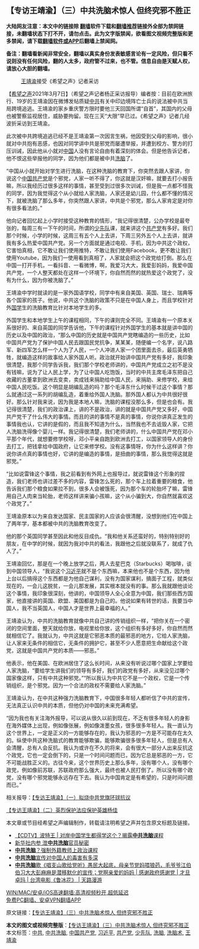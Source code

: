  <h2>【专访王靖渝】（三）中共洗脑术惊人 但终究邪不胜正</h2> <p class="notice"><b>大陆网友注意：本文中的链接除 <a href="https://github.com/bannedbook/fanqiang" >翻墙</a>软件下载和<a href="https://github.com/killgcd/justmysocks/blob/master/README.md">翻墙推荐</a>链接外全部为禁网链接，未翻墙状态下打不开，请勿点击。此为文字版禁闻，欲看图文视频完整版和更多禁闻，请下载<a href="https://github.com/bannedbook/fanqiang">翻墙软件或APP</a>后翻墙上禁闻网。</p><p>备注：翻墙看新闻非常安全，翻墙以真实身份发表敏感言论有一定风险，但只看不说则没有任何风险，翻的人太多，政府管不过来，也不管。信息自由是天赋人权，请放心大胆的翻墙。</b></p>  <div class="entry"> <figure> <p><figcaption><a href="https://www.bannedbook.org/bnews/tag/%e7%8e%8b%e9%9d%96%e6%b8%9d/" class="st_tag internal_tag" rel="tag" title="标签 王靖渝 下的日志">王靖渝</a>接受《希望之声》记者采访</figcaption></figure> <p>【<span class='wp_keywordlink_affiliate'><a href="https://www.soundofhope.org" title="希望之声" target="_blank">希望之声</a></span>2021年3月7日】（希望之声记者杨正采访报导）编者按：目前在欧洲旅行、19岁的王靖渝因在微博发帖质疑<a href="https://www.bannedbook.org/bnews/tag/%e4%b8%ad%e5%85%b1/" class="st_tag internal_tag" rel="tag" title="标签 中共 下的日志">中共</a>有关中印边境阵亡士兵的说法被中共当局跨境追逃。王靖渝的家乡重庆警方限时要他三天回国所谓“自首”，其国内的父母也被警察监视居住，威胁要拘留。现在三天“大限”早已过。《希望之声》记者几经波折采访到王靖渝。</p> <p>此次被中共跨境追逃已经不是王靖渝第一次因言生祸，他因受到父母的影响，很小就对中共抱有恶感，也因对同学讲中共是邪党而屡遭举报，并遭到校方、警方的打压训诫，因此他从小就对<span class='wp_keywordlink_affiliate'><a href="https://www.bannedbook.org/" title="中国" target="_blank">中国</a></span>人没有言论自由有着深刻的体会。但是他告诉记者，他不恨这些举报他的同学，因为他们都是被中共<a href="https://www.bannedbook.org/bnews/tag/%e6%b4%97%e8%84%91/" class="st_tag internal_tag" rel="tag" title="标签 洗脑 下的日志">洗脑</a>了。</p> <p>“中国从小就开始对学生进行洗脑，在这种洗脑的教育下，你突然去跟人家讲，你说这个<a href="https://www.bannedbook.org/bnews/tag/%e4%b8%ad%e5%9b%bd%e5%85%b1%e4%ba%a7%e5%85%9a/" class="st_tag internal_tag" rel="tag" title="标签 中国共产党 下的日志">中国共产党</a>是个邪党，人家一听不得了，你这就是汉奸嘛，就要去打小报告嘛，所以我经历过很多这样的事情，甚至受到过很多次训诫，但是我一点都不怪我的同学，因为我觉得这个从小就给人家洗脑，人家还是幼儿园，什么都不懂的情况下，就被洗脑了那么多年，你突然跟人家讲，中共是个邪党，那么人家肯定是对你有很多看法的。”</p> <p>他向记者回忆起上小学时接受这种教育的情形，“我记得很清楚，公办学校是最夸张的，每周三有一下午的时间，所谓的<a href="https://www.bannedbook.org/bnews/tag/%e5%b0%91%e5%85%88%e9%98%9f/" class="st_tag internal_tag" rel="tag" title="标签 少先队 下的日志">少先队</a>课，就来讲这个<a href="https://www.bannedbook.org/bnews/tag/%e5%85%b1%e4%ba%a7%e5%85%9a/" class="st_tag internal_tag" rel="tag" title="标签 共产党 下的日志">共产党</a>有多好。我们那个时候，小学的时候，这周三有五个人上去讲，下周三另外五个人上去讲，就讲我有多么热爱中国共产党。另一个方面就是通过电视、手机，因为中共这个政权，它害怕真相，它不敢让我们使用推特，不敢让我们使用Facebook，更不敢让我们使用Youtube，因为我们一使用看到真相了，人家就会把这个政党给打倒。那么在中国一打开手机，一看抖音、一看微博，啊，我爱习大大，我爱彭妈妈，我爱中国共产党，一个人整天都处在这样一个环境下，你自然而然的就热爱这个政党了，没有为什么，因为你被洗脑了。”</p>  <p>王靖渝中学时就读的是一家外国语学校，同学中有来自美国、英国、瑞士、瑞典等各个国家的孩子。他说，中共这个洗脑的政策不只是在中国人身上，而且学校针对外<span class='wp_keywordlink'><a href="https://www.bannedbook.org/forum24/" title="国学传统文化禁书" target="_blank">国学</a></span>生的洗脑教育比针对本地学生的多。</p> <p>外国学生和本地学生上午的课程相同，下午的课则完全不同。王靖渝有一个原本关系很好的、来自英国的同学告诉他，下午的课程针对外国学生的基本就是讲中国的历史以及中国的政治，“那么中国的历史就是中国共产党瞎编造的一些历史，比如中国共产党为了保护中国人民去跟国民党抗争，某某某，随便编一个名字，说八路军、新四军怎么样一个人为了人民，一个人冲进人家一个团里面去杀，最后英勇牺牲，就编造这样的故事给人家外国人听。政治就开始讲中国共产党有多好，我印象很清楚，我那个同学告诉我，我们那个学校老师讲的，中国共产党成立之初不是没有钱嘛，说为了让人民上学，为了让中国人吃饱饭，当时的中共主席毛泽东把自己收藏的古董拿到欧洲去变卖，卖成钱来捐助给中国人民，来捐助、来修学校，来给中国人民吃饭。这个明显是胡编乱造的吗？那个毛泽东什么时候干过这个事情？那么就通过这一系列的胡编乱造，着重给外国人洗脑。那外国人都认为中共很好很好。那么针对我来说，因为我是本地人嘛，洗脑的课程没那么多，但是也会有。我记得很清楚，我们的政治课上，讲的不是政治，讲的就是中国共产党又多好，中国共产党干了什么伟大的事情。而且的讲的事情不是真的事情，你说你讲真正发生的事情我也认，它讲的是假的，而且我不知道为什么，当然我也不去诋毁人家，它把人洗脑洗得像个婴儿一样。我记得很清楚，我们老师讲的，什么中国共产党在邓小平那个年代，就想要修学校呀，邓小平亲自跑到欧洲去打工，以国家领导人的身份去打工，把钱拿给中国政府，让它来修学校。没有这事情呀，你为什么这样讲？你说你讲点真的事情也好，它讲的是编造的事情，是扭曲的事情，那么我觉得这就是邪党。”</p> <p>“比如说雷锋这个事情，我之前看到有外网上也报导过，就说雷锋这个形象的捏造，我们老师也讲过差不多的内容，雷锋怎么死的，那个车上拉着重要的粮食，他告诉我们那个粮食如果拉不到，很多人会被饿死，因为那个车的轮胎坏了嘛，雷锋用自己人肉来当轮胎，老师这样讲来骗小孩嘛，这个从小骗到大，你自然就喜欢这个政党了。”</p> <p>王靖渝原本以为来自发达国家、民主国家的人应该会很清醒，没想到他们在中国上了两年学，基本都被中共的洗脑教育改变了。</p>  <p>他的那个英国同学甚至因此和他反目成仇。“我和他关系还蛮好的，特别特别好的朋友，在中学的时候，就因为我对中共的看法，我跟他之后就没联系了，就成了仇人了。”</p> <p>王靖渝回忆，那是在一个晚上放学之后，两人去星巴克（Starbucks）喝咖啡，谈到中国领导人，“我说这个<a href="https://www.bannedbook.org/bnews/tag/%e4%b9%a0%e8%bf%91%e5%b9%b3/" class="st_tag internal_tag" rel="tag" title="标签 习近平 下的日志">习近平</a>就不是个东西嘛，本来他也不是个东西，因为他上台以后搞得这个东西都是为他自己谋利，没有为国家谋利，搞面子工程，就类似现在的，一会儿这脱贫，一会儿那发展，其实根本就没有的事。那么我就跟他谈论这个事情，我印象很深刻，他讲的，中国领导人全心全意为中国，我们那些西方国家，他直接讲的英国、欧盟、美国都是为自己的。他说如果有转世的话，我要当中国人，我不当英国人，中国人才是世界上最幸福的人。”</p> <p>王靖渝认为，中共的洗脑教育就像中共自己讲的传销组织一样，“把你关在一个密闭的空间里面，整天就给你放，电视里给你放，这个组织有多好多好，你自然而然就相信它了。我就认为，中共这就是它邪恶本质的最邪恶的地方，它给人家洗脑，让人家来无条件的相信它，无条件的拥护它，甚至不少人愿意把生命献给这个政党，这就是中国共产党的本质——邪恶。”</p> <p>他表示，他在美国、在欧洲居住了这么长时间，从来没有听说过哪个国家上学要给人家洗脑，“要给学生讲我们的领导有多好，我们的政党有多好，从来没见过哪个国家像这样，只有中共这种邪党。”“所以我认为中共它不是一个政权，它是一个传销组织，是个邪党。因为一个合法的政权不需要给人家洗脑。”</p>  <p>王靖渝认为，在中共这种强力洗脑教育下，中国很多年轻人都听信了中共的宣传，无法真正认识中共的本质，但他仍对中国的未来充满希望。</p> <p>“因为我也有关注海外报导，可以说从很久以前到现在，不乏有很多年轻人的身影在海外媒体上出现，例如像张展，例如像泼墨女孩，很多很多年轻人。我一直认为这个世界上，一定是正义的一方能够存在的，我认为邪恶的一方是不可能存在太久的。纵使中共这种洗脑式的教育能够欺骗，能够欺骗很多很多年轻人，但是总有人会清醒，总有人会反抗。我认为或许在不久的将来，会有很大一部分人出来反抗这个政党，它也一定会倒下的，只是一个时间问题而已，因为它总是邪恶的一方，它不可能战胜正义的。古往今来，这个世界历史上那么多年，没有哪个人，没有哪个政党，例如像前苏联，苏联政府那么强大，最终也被人民打倒了。所以没有哪个政党，没有哪个邪党能够永远存在下去。我认为中国肯定是有希望的，只是时间问题而已。”</p> <p>相关报导：<a href="https://www.soundofhope.org/post/481166">【专访王靖渝】（一）拟烧中共党旗环球抗议</a></p> <p><a href="https://www.soundofhope.org/post/481220">【专访王靖渝】（二）英烈保护法应保护英雄杨佳</a></p>  <p>本文章或节目经希望之声编辑制作，转载请注明希望之声并包含原文标题及链接。</p> <ul class='op-related-articles' title='相关阅读'> <li><a href='https://www.bannedbook.org/bnews/baitai/20201027/1420937.html' target='_blank'>【CDTV】波特王 &#124; 对岸中国学生都得学这个？揭露<b>中共洗脑</b>课程</a></li> <li><a href='https://www.bannedbook.org/bnews/bannedvideo/20201024/1419542.html' target='_blank'>新华社内参 泄<b>中共洗脑</b>官员秘密</a></li> <li><a href='https://www.bannedbook.org/bnews/cnnews/20200908/1392843.html' target='_blank'><b>中共洗脑</b>？强制外籍教师上政治课程</a></li> <li><a href='https://www.bannedbook.org/bnews/lifebaike/20200902/1389638.html' target='_blank'><b>中共洗脑</b>宣传对中国人的毒害有多深</a></li> <li><a href='https://www.bannedbook.org/bnews/bannedvideo/20200705/1356006.html' target='_blank'><b>中共洗脑</b>歌《唱支山歌给党听》愚民大起底，母亲节党妈喂狼药，毛爷爷江伯伯习大大彭麻麻是潜移默化的宣传；党啊亲爱的妈妈 | 感谢政府感谢党 | 才旦卓玛 | 台湾电影《鲁冰花》 | 天路漫游</a></li> </ul> <p class="texttj"> <a href="https://github.com/bannedbook/fanqiang/wiki/V2ray%E6%9C%BA%E5%9C%BA" target="_blank">WIN/MAC/安卓/iOS高速翻墙:高清视频秒开,超低延迟</a><br/> <a href="https://github.com/bannedbook/fanqiang/wiki/%E7%A6%81%E9%97%BB%E7%BD%91%E5%AE%89%E5%8D%93%E7%BF%BB%E5%A2%99%E6%96%B0%E9%97%BBAPP" target="_blank">免费PC翻墙、安卓VPN翻墙APP</a></p><p>原文链接：<a class="src_link"  href="https://www.soundofhope.org/post/481223" target="_blank">【专访王靖渝】（三）中共洗脑术惊人 但终究邪不胜正</a></p><a name='sharetosocial'></a>       <div><b>本文的图文或视频完整版</b>：<a href='https://www.bannedbook.org/bnews/comments/20210307/1500200.html'>【专访王靖渝】（三）中共洗脑术惊人 但终究邪不胜正</a></div>  </div><!--END ENTRY--> <div class="postfooter"> <div>本文标签：<a href="https://www.bannedbook.org/bnews/tag/%e4%b8%ad%e5%85%b1/" rel="tag">中共</a>, <a href="https://www.bannedbook.org/bnews/tag/%E4%B8%AD%E5%85%B1%E6%B4%97%E8%84%91/" rel="tag">中共洗脑</a>, <a href="https://www.bannedbook.org/bnews/tag/%e4%b8%ad%e5%9b%bd%e5%85%b1%e4%ba%a7%e5%85%9a/" rel="tag">中国共产党</a>, <a href="https://www.bannedbook.org/bnews/tag/%e4%b9%a0%e8%bf%91%e5%b9%b3/" rel="tag">习近平</a>, <a href="https://www.bannedbook.org/bnews/tag/%e5%85%b1%e4%ba%a7%e5%85%9a/" rel="tag">共产党</a>, <a href="https://www.bannedbook.org/bnews/tag/%e5%b0%91%e5%85%88%e9%98%9f/" rel="tag">少先队</a>, <a href="https://www.bannedbook.org/bnews/tag/%e6%b4%97%e8%84%91/" rel="tag">洗脑</a>, <a href="https://www.bannedbook.org/bnews/tag/%e6%b4%97%e8%84%91%e6%9c%af/" rel="tag">洗脑术</a>, <a href="https://www.bannedbook.org/bnews/tag/%e7%8e%8b%e9%9d%96%e6%b8%9d/" rel="tag">王靖渝</a></div>  </div><!--END POSTFOOTER--> 